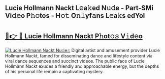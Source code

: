 ## Lucie Hollmann Nackt L𝚎a𝚔ed N𝚞𝚍e - Part-SMi Vi𝚍𝚎o P𝚑𝚘tos - H𝚘𝚝 O𝚗𝚕yf𝚊ns L𝚎a𝚔s edYol

# <h2><a href="http://kf42axs.oniu.top/?m=Lucie+Hollmann+Nackt">🔗👉 🔴 Lucie Hollmann Nackt P𝚑ot𝚘𝚜 V𝚒d𝚎o</a></h2>

[![Lucie Hollmann Nackt Nu𝚍e𝚜](https://i.imgur.com/0qMVB7G.gif)](http://kf42axs.oniu.top/?m=Lucie+Hollmann+Nackt)
Digital artist and amusement provider Lucie Hollmann Nackt, famed for disseminating dance and lifestyle content via viral dance sequences and succinct videos. The public face of Lucie Hollmann Nackt exudes a friendly and approachable energy, but the depths of his personal life remain a captivating mystery.  
